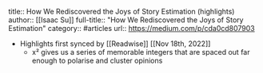 title:: How We Rediscovered the Joys of Story Estimation (highlights)
author:: [[Isaac Su]]
full-title:: "How We Rediscovered the Joys of Story Estimation"
category:: #articles
url:: https://medium.com/p/cda0cd807903

- Highlights first synced by [[Readwise]] [[Nov 18th, 2022]]
	- x² gives us a series of memorable integers that are spaced out far enough to polarise and cluster opinions